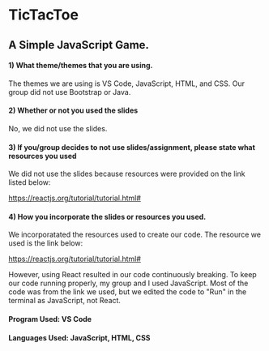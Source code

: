 # TicTacToe

## A Simple JavaScript Game.
  
#### 1) What theme/themes that you are using.

The themes we are using is VS Code, JavaScript, HTML, and CSS. Our group did not use Bootstrap or Java.

#### 2) Whether or not you used the slides

No, we did not use the slides. 

#### 3) If you/group decides to not use slides/assignment, please state what resources you used

We did not use the slides because resources were provided on the link listed below: 

https://reactjs.org/tutorial/tutorial.html#

#### 4) How you incorporate the slides or resources you used.

We incorporatated the resources used to create our code. The resource we used is the link below: 

https://reactjs.org/tutorial/tutorial.html# 

However, using React resulted in our code continuously breaking. To keep our code running properly, my group and I used JavaScript. Most of the code was from the link we used, but 
we edited the code to "Run" in the terminal as JavaScript, not React.

#### Program Used: VS Code

#### Languages Used: JavaScript, HTML, CSS
